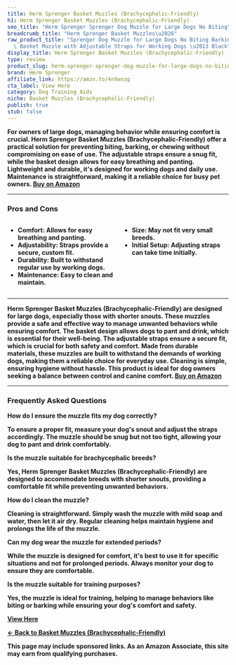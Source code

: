 ```yaml
---
title: Herm Sprenger Basket Muzzles (Brachycephalic-Friendly)
h1: Herm Sprenger Basket Muzzles (Brachycephalic-Friendly)
seo_title: "Herm Sprenger Sprenger Dog Muzzle for Large Dogs No Biting\u2026"
breadcrumb_title: "Herm Sprenger Basket Muzzles\u2026"
raw_product_title: "Sprenger Dog Muzzle for Large Dogs No Biting Barking or Chewing\
  \ Basket Muzzle with Adjustable Straps for Working Dogs \u2013 Black"
display_title: Herm Sprenger Basket Muzzles (Brachycephalic-Friendly)
type: review
product_slug: herm-sprenger-sprenger-dog-muzzle-for-large-dogs-no-biting-barking-or-c-28190aa2
brand: Herm Sprenger
affiliate_link: https://amzn.to/4n9anzg
cta_label: View Here
category: Dog Training Aids
niche: Basket Muzzles (Brachycephalic-Friendly)
publish: true
stub: false
---
```


<div id="intro" class="full-width">
  <p><strong>For owners of large dogs, managing behavior while ensuring comfort is crucial. Herm Sprenger Basket Muzzles (Brachycephalic-Friendly) offer a practical solution for preventing biting, barking, or chewing without compromising on ease of use. The adjustable straps ensure a snug fit, while the basket design allows for easy breathing and panting. Lightweight and durable, it's designed for working dogs and daily use. Maintenance is straightforward, making it a reliable choice for busy pet owners. <a href="https://amzn.to/4n9anzg" rel="nofollow sponsored noopener" target="_blank"><strong>Buy on Amazon</strong></a></p>
</div>

<hr />
<h3 id="pros-cons">Pros and Cons</h3>
<div class="pc-grid" style="display:grid;grid-template-columns:1fr 1fr;gap:16px;">
  <ul>
    <li><strong>Comfort:</strong> Allows for easy breathing and panting.</li>
    <li><strong>Adjustability:</strong> Straps provide a secure, custom fit.</li>
    <li><strong>Durability:</strong> Built to withstand regular use by working dogs.</li>
    <li><strong>Maintenance:</strong> Easy to clean and maintain.</li>
  </ul>
  <ul>
    <li><strong>Size:</strong> May not fit very small breeds.</li>
    <li><strong>Initial Setup:</strong> Adjusting straps can take time initially.</li>
  </ul>
</div>
<hr />

<div class="full-width">
  <p>Herm Sprenger Basket Muzzles (Brachycephalic-Friendly) are designed for large dogs, especially those with shorter snouts. These muzzles provide a safe and effective way to manage unwanted behaviors while ensuring comfort. The basket design allows dogs to pant and drink, which is essential for their well-being. The adjustable straps ensure a secure fit, which is crucial for both safety and comfort. Made from durable materials, these muzzles are built to withstand the demands of working dogs, making them a reliable choice for everyday use. Cleaning is simple, ensuring hygiene without hassle. This product is ideal for dog owners seeking a balance between control and canine comfort. <a href="https://amzn.to/4n9anzg" rel="nofollow sponsored noopener" target="_blank"><strong>Buy on Amazon</strong></a></p>
</div>

<hr />
<h3 id="faqs">Frequently Asked Questions</h3>

<p><strong>How do I ensure the muzzle fits my dog correctly?</strong></p>
<p>To ensure a proper fit, measure your dog's snout and adjust the straps accordingly. The muzzle should be snug but not too tight, allowing your dog to pant and drink comfortably.</p>

<p><strong>Is the muzzle suitable for brachycephalic breeds?</strong></p>
<p>Yes, Herm Sprenger Basket Muzzles (Brachycephalic-Friendly) are designed to accommodate breeds with shorter snouts, providing a comfortable fit while preventing unwanted behaviors.</p>

<p><strong>How do I clean the muzzle?</strong></p>
<p>Cleaning is straightforward. Simply wash the muzzle with mild soap and water, then let it air dry. Regular cleaning helps maintain hygiene and prolongs the life of the muzzle.</p>

<p><strong>Can my dog wear the muzzle for extended periods?</strong></p>
<p>While the muzzle is designed for comfort, it's best to use it for specific situations and not for prolonged periods. Always monitor your dog to ensure they are comfortable.</p>

<p><strong>Is the muzzle suitable for training purposes?</strong></p>
<p>Yes, the muzzle is ideal for training, helping to manage behaviors like biting or barking while ensuring your dog's comfort and safety.</p>
<p><a class="btn" href="https://amzn.to/4n9anzg" target="_blank" rel="nofollow sponsored noopener">View Here</a></p>
<p><a href="/roundups/dog-training-aids/basket-muzzles-brachycephalic-friendly-/">← Back to Basket Muzzles (Brachycephalic-Friendly)</a></p>
<aside class="disclosure">This page may include sponsored links. As an Amazon Associate, this site may earn from qualifying purchases.</aside>
